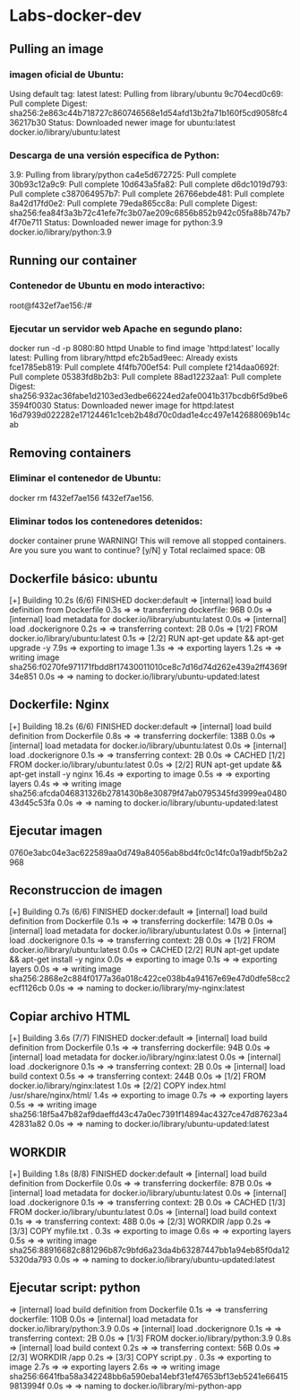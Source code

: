 # Labs-docker-dev

## Pulling an image

### imagen oficial de Ubuntu:

Using default tag: latest
latest: Pulling from library/ubuntu
9c704ecd0c69: Pull complete 
Digest: sha256:2e863c44b718727c860746568e1d54afd13b2fa71b160f5cd9058fc436217b30
Status: Downloaded newer image for ubuntu:latest
docker.io/library/ubuntu:latest

### Descarga de una versión específica de Python: 

3.9: Pulling from library/python
ca4e5d672725: Pull complete 
30b93c12a9c9: Pull complete 
10d643a5fa82: Pull complete 
d6dc1019d793: Pull complete 
c387064957b7: Pull complete 
26766ebde481: Pull complete 
8a42d17fd0e2: Pull complete 
79eda865cc8a: Pull complete 
Digest: sha256:fea84f3a3b72c41efe7fc3b07ae209c6856b852b942c05fa88b747b74f70e711
Status: Downloaded newer image for python:3.9
docker.io/library/python:3.9

## Running our container

### Contenedor de Ubuntu en modo interactivo: 

root@f432ef7ae156:/#

### Ejecutar un servidor web Apache en segundo plano:

docker run -d -p 8080:80 httpd 
Unable to find image 'httpd:latest' locally
latest: Pulling from library/httpd
efc2b5ad9eec: Already exists 
fce1785eb819: Pull complete 
4f4fb700ef54: Pull complete 
f214daa0692f: Pull complete 
05383fd8b2b3: Pull complete 
88ad12232aa1: Pull complete 
Digest: sha256:932ac36fabe1d2103ed3edbe66224ed2afe0041b317bcdb6f5d9be63594f0030
Status: Downloaded newer image for httpd:latest
16d7939d022282e17124461c1ceb2b48d70c0dad1e4cc497e142688069b14cab

## Removing containers

### Eliminar  el contenedor de Ubuntu:

docker rm f432ef7ae156
f432ef7ae156.


### Eliminar todos los contenedores detenidos:

docker container prune
WARNING! This will remove all stopped containers.
Are you sure you want to continue? [y/N] y
Total reclaimed space: 0B


## Dockerfile básico: ubuntu

[+] Building 10.2s (6/6) FINISHED                                                                                      docker:default
 => [internal] load build definition from Dockerfile                                                                             0.3s
 => => transferring dockerfile: 96B                                                                                              0.0s
 => [internal] load metadata for docker.io/library/ubuntu:latest                                                                 0.0s
 => [internal] load .dockerignore                                                                                                0.2s
 => => transferring context: 2B                                                                                                  0.0s
 => [1/2] FROM docker.io/library/ubuntu:latest                                                                                   0.1s
 => [2/2] RUN apt-get update && apt-get upgrade -y                                                                               7.9s
 => exporting to image                                                                                                           1.3s
 => => exporting layers                                                                                                          1.2s
 => => writing image sha256:f0270fe971171fbdd8f17430011010ce8c7d16d74d262e439a2ff4369f34e851                                     0.0s
 => => naming to docker.io/library/ubuntu-updated:latest  

 ## Dockerfile: Nginx

 [+] Building 18.2s (6/6) FINISHED                                                                                      docker:default
 => [internal] load build definition from Dockerfile                                                                             0.8s
 => => transferring dockerfile: 138B                                                                                             0.0s
 => [internal] load metadata for docker.io/library/ubuntu:latest                                                                 0.0s
 => [internal] load .dockerignore                                                                                                0.1s
 => => transferring context: 2B                                                                                                  0.0s
 => CACHED [1/2] FROM docker.io/library/ubuntu:latest                                                                            0.0s
 => [2/2] RUN apt-get update && apt-get install -y nginx                                                                        16.4s
 => exporting to image                                                                                                           0.5s
 => => exporting layers                                                                                                          0.4s
 => => writing image sha256:afcda046831326b2781430b8e30879f47ab0795345fd3999ea048043d45c53fa                                     0.0s
 => => naming to docker.io/library/ubuntu-updated:latest 

## Ejecutar imagen

0760e3abc04e3ac622589aa0d749a84056ab8bd4fc0c14fc0a19adbf5b2a2968

## Reconstruccion de imagen

[+] Building 0.7s (6/6) FINISHED                                                                                       docker:default
 => [internal] load build definition from Dockerfile                                                                             0.1s
 => => transferring dockerfile: 147B                                                                                             0.0s
 => [internal] load metadata for docker.io/library/ubuntu:latest                                                                 0.0s
 => [internal] load .dockerignore                                                                                                0.1s
 => => transferring context: 2B                                                                                                  0.0s
 => [1/2] FROM docker.io/library/ubuntu:latest                                                                                   0.0s
 => CACHED [2/2] RUN apt-get update && apt-get install -y nginx                                                                  0.0s
 => exporting to image                                                                                                           0.1s
 => => exporting layers                                                                                                          0.0s
 => => writing image sha256:2868e2c884f0177a36a018c422ce038b4a94167e69e47d0dfe58cc2ecf1126cb                                     0.0s
 => => naming to docker.io/library/my-nginx:latest 


## Copiar archivo HTML

[+] Building 3.6s (7/7) FINISHED                                                                                       docker:default
 => [internal] load build definition from Dockerfile                                                                             0.1s
 => => transferring dockerfile: 94B                                                                                              0.0s
 => [internal] load metadata for docker.io/library/nginx:latest                                                                  0.0s
 => [internal] load .dockerignore                                                                                                0.1s
 => => transferring context: 2B                                                                                                  0.0s
 => [internal] load build context                                                                                                0.5s
 => => transferring context: 244B                                                                                                0.0s
 => [1/2] FROM docker.io/library/nginx:latest                                                                                    1.0s
 => [2/2] COPY index.html /usr/share/nginx/html/                                                                                 1.4s
 => exporting to image                                                                                                           0.7s
 => => exporting layers                                                                                                          0.5s
 => => writing image sha256:18f5a47b82af9daeffd43c47a0ec7391f14894ac4327ce47d87623a442831a82                                     0.0s
 => => naming to docker.io/library/ubuntu-updated:latest   

 ## WORKDIR

 [+] Building 1.8s (8/8) FINISHED                                                                                                docker:default
 => [internal] load build definition from Dockerfile                                                                                      0.0s
 => => transferring dockerfile: 87B                                                                                                       0.0s
 => [internal] load metadata for docker.io/library/ubuntu:latest                                                                          0.0s
 => [internal] load .dockerignore                                                                                                         0.1s
 => => transferring context: 2B                                                                                                           0.0s
 => CACHED [1/3] FROM docker.io/library/ubuntu:latest                                                                                     0.0s
 => [internal] load build context                                                                                                         0.1s
 => => transferring context: 48B                                                                                                          0.0s
 => [2/3] WORKDIR /app                                                                                                                    0.2s
 => [3/3] COPY myfile.txt .                                                                                                               0.3s
 => exporting to image                                                                                                                    0.6s
 => => exporting layers                                                                                                                   0.5s
 => => writing image sha256:88916682c881296b87c9bfd6a23da4b63287447bb1a94eb85f0da125320da793                                              0.0s
 => => naming to docker.io/library/ubuntu-updated:latest                


 ## Ejecutar script: python

  => [internal] load build definition from Dockerfile                                                                             0.1s
 => => transferring dockerfile: 110B                                                                                             0.0s
 => [internal] load metadata for docker.io/library/python:3.9                                                                    0.0s
 => [internal] load .dockerignore                                                                                                0.1s
 => => transferring context: 2B                                                                                                  0.0s
 => [1/3] FROM docker.io/library/python:3.9                                                                                      0.8s
 => [internal] load build context                                                                                                0.2s
 => => transferring context: 56B                                                                                                 0.0s
 => [2/3] WORKDIR /app                                                                                                           0.2s
 => [3/3] COPY script.py .                                                                                                       0.3s
 => exporting to image                                                                                                           2.7s
 => => exporting layers                                                                                                          2.6s
 => => writing image sha256:6641fba58a342248bb6a590eba14ebf31ef47653bf13eb5241e664159813994f                                     0.0s
 => => naming to docker.io/library/mi-python-app  